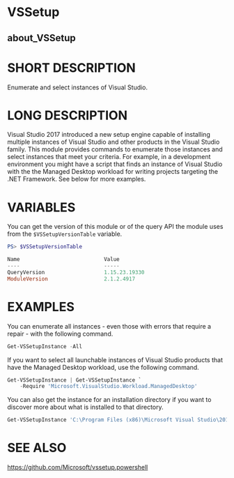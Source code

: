 ﻿
# VSSetup

## about_VSSetup

# SHORT DESCRIPTION

Enumerate and select instances of Visual Studio.

# LONG DESCRIPTION

Visual Studio 2017 introduced a new setup engine capable of installing multiple instances of Visual
Studio and other products in the Visual Studio family. This module provides commands to enumerate
those instances and select instances that meet your criteria.
For example, in a development environment you might have a script that finds an instance of
Visual Studio with the the Managed Desktop workload for writing projects targeting the .NET Framework.
See below for more examples.

# VARIABLES

You can get the version of this module or of the query API the module uses from the
`$VSSetupVersionTable` variable.

```powershell
PS> $VSSetupVersionTable

Name                           Value
----                           -----
QueryVersion                   1.15.23.19330
ModuleVersion                  2.1.2.4917
```

# EXAMPLES

You can enumerate all instances - even those with errors that require a repair - with the following command.

```powershell
Get-VSSetupInstance -All
```

If you want to select all launchable instances of Visual Studio products that have the Managed
Desktop workload, use the following command.

```powershell
Get-VSSetupInstance | Get-VSSetupInstance `
    -Require 'Microsoft.VisualStudio.Workload.ManagedDesktop'
```

You can also get the instance for an installation directory if you want to discover more about what
is installed to that directory.

```powershell
Get-VSSetupInstance 'C:\Program Files (x86)\Microsoft Visual Studio\2017\Community'
```

# SEE ALSO

https://github.com/Microsoft/vssetup.powershell
